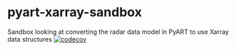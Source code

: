 # pyart-xarray-sandbox
Sandbox looking at converting the radar data model in PyART to use Xarray data structures
[![codecov](https://codecov.io/gh/ARM-DOE/pyart/branch/master/graph/badge.svg?token=ffkArh0SG2)](https://codecov.io/gh/ARM-DOE/pyart)
